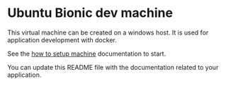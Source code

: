 # Ubuntu Bionic dev machine

This virtual machine can be created on a windows host.
It is used for application development with docker.

See the [how to setup machine](/doc/how-to-setup-machine.md) documentation
to start.

You can update this README file with the documentation related to your
application.
